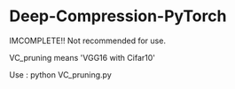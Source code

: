 # Deep-Compression-PyTorch
IMCOMPLETE!! Not recommended for use.

VC_pruning means 'VGG16 with Cifar10'

Use : python VC_pruning.py
